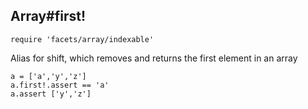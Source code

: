 ## Array#first!

    require 'facets/array/indexable'

Alias for shift, which removes and returns the first element in an array
  
    a = ['a','y','z']
    a.first!.assert == 'a'
    a.assert ['y','z']
    
    
